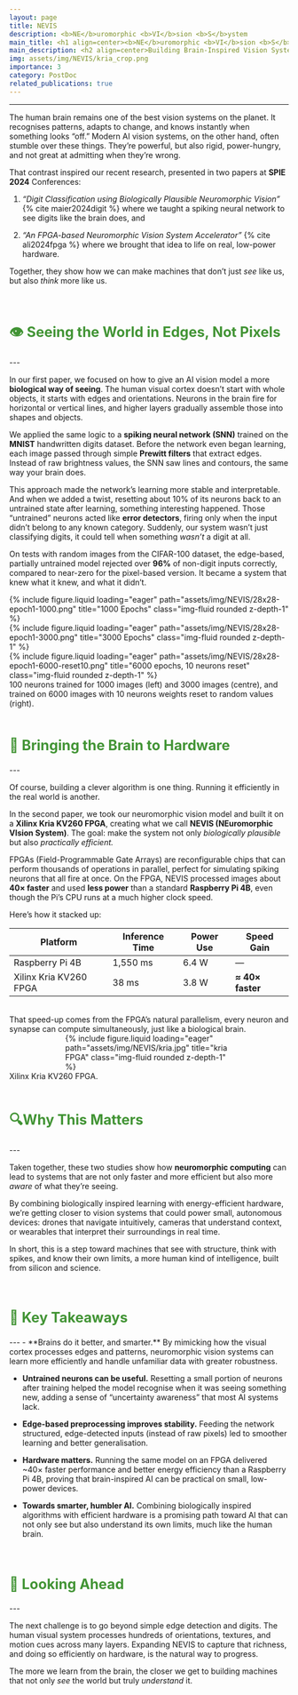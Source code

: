 ```yaml
---
layout: page
title: NEVIS
description: <b>NE</b>uromorphic <b>VI</b>sion <b>S</b>ystem
main_title: <h1 align=center><b>NE</b>uromorphic <b>VI</b>sion <b>S</b>ystem (<b>NEVIS</b>)</h1><hr>
main_description: <h2 align=center>Building Brain-Inspired Vision Systems That See, and Think, Like We Do</h2>
img: assets/img/NEVIS/kria_crop.png
importance: 3
category: PostDoc
related_publications: true
---
```

<style>
h2   {
     color: #429435;
     font-size:180%;
     }
</style>

---
The human brain remains one of the best vision systems on the planet. It recognises patterns, adapts to change, and knows instantly when something looks “off.” Modern AI vision systems, on the other hand, often stumble over these things. They’re powerful, but also rigid, power-hungry, and not great at admitting when they’re wrong.

That contrast inspired our recent research, presented in two papers at **SPIE 2024** Conferences:

1. _“Digit Classification using Biologically Plausible Neuromorphic Vision”_ {% cite  maier2024digit %} where we taught a spiking neural network to see digits like the brain does, and

2. _“An FPGA-based Neuromorphic Vision System Accelerator”_ {% cite ali2024fpga %} where we brought that idea to life on real, low-power hardware.


Together, they show how we can make machines that don’t just _see_ like us, but also _think_ more like us.

<br>
<h2> 👁️ Seeing the World in Edges, Not Pixels</h2>
---

In our first paper, we focused on how to give an AI vision model a more **biological way of seeing**. The human visual cortex doesn’t start with whole objects, it starts with edges and orientations. Neurons in the brain fire for horizontal or vertical lines, and higher layers gradually assemble those into shapes and objects.

We applied the same logic to a **spiking neural network (SNN)** trained on the **MNIST** handwritten digits dataset. Before the network even began learning, each image passed through simple **Prewitt filters** that extract edges. Instead of raw brightness values, the SNN saw lines and contours, the same way your brain does.

This approach made the network’s learning more stable and interpretable. And when we added a twist, resetting about 10% of its neurons back to an untrained state after learning, something interesting happened. Those “untrained” neurons acted like **error detectors**, firing only when the input didn’t belong to any known category. Suddenly, our system wasn’t just classifying digits, it could tell when something _wasn’t_ a digit at all.

On tests with random images from the CIFAR-100 dataset, the edge-based, partially untrained model rejected over **96%** of non-digit inputs correctly, compared to near-zero for the pixel-based version. It became a system that knew what it knew, and what it didn’t.


<div class="row">
    <div class="col-sm mt-3 mt-md-0">
        {% include figure.liquid loading="eager" path="assets/img/NEVIS/28x28-epoch1-1000.png" title="1000 Epochs" class="img-fluid rounded z-depth-1" %}
    </div>
    <div class="col-sm mt-3 mt-md-0">
        {% include figure.liquid loading="eager" path="assets/img/NEVIS/28x28-epoch1-3000.png" title="3000 Epochs" class="img-fluid rounded z-depth-1" %}
    </div>
    <div class="col-sm mt-3 mt-md-0">
        {% include figure.liquid loading="eager" path="assets/img/NEVIS/28x28-epoch1-6000-reset10.png" title="6000 epochs, 10 neurons reset" class="img-fluid rounded z-depth-1" %}
    </div>
</div>
<div class="caption">
100 neurons trained for 1000 images (left) and 3000 images (centre), and trained on 6000 images with 10 neurons weights reset to random values (right).
</div>


<br>
<h2>🧠 Bringing the Brain to Hardware</h2>
---

Of course, building a clever algorithm is one thing. Running it efficiently in the real world is another.

In the second paper, we took our neuromorphic vision model and built it on a **Xilinx Kria KV260 FPGA**, creating what we call **NEVIS (NEuromorphic VIsion System)**. The goal: make the system not only _biologically plausible_ but also _practically efficient._

FPGAs (Field-Programmable Gate Arrays) are reconfigurable chips that can perform thousands of operations in parallel, perfect for simulating spiking neurons that all fire at once. On the FPGA, NEVIS processed images about **40× faster** and used **less power** than a standard **Raspberry Pi 4B**, even though the Pi’s CPU runs at a much higher clock speed.

Here’s how it stacked up:

<div align=center markdown=1>

|Platform|Inference Time|Power Use|Speed Gain|
|---|---|---|---|
|Raspberry Pi 4B|1,550 ms|6.4 W|—|
|Xilinx Kria KV260 FPGA|38 ms|3.8 W|**≈ 40× faster**|

</div>

<br>
That speed-up comes from the FPGA’s natural parallelism, every neuron and synapse can compute simultaneously, just like a biological brain.

<div style="padding-left:20%; padding-right:20%;">
    <div class="col-sm mt-3 mt-md-0">
        {% include figure.liquid loading="eager" path="assets/img/NEVIS/kria.jpg" title="kria FPGA" class="img-fluid rounded z-depth-1" %}
    </div>
</div>
<div class="caption">
Xilinx Kria KV260 FPGA.
</div>

<br>
<h2>🔍Why This Matters</h2>
---

Taken together, these two studies show how **neuromorphic computing** can lead to systems that are not only faster and more efficient but also more _aware_ of what they’re seeing.

By combining biologically inspired learning with energy-efficient hardware, we’re getting closer to vision systems that could power small, autonomous devices: drones that navigate intuitively, cameras that understand context, or wearables that interpret their surroundings in real time.

In short, this is a step toward machines that see with structure, think with spikes, and know their own limits, a more human kind of intelligence, built from silicon and science.

<br>

<h2>🔑 Key Takeaways</h2>
---
- **Brains do it better, and smarter.** By mimicking how the visual cortex processes edges and patterns, neuromorphic vision systems can learn more efficiently and handle unfamiliar data with greater robustness.

- **Untrained neurons can be useful.** Resetting a small portion of neurons after training helped the model recognise when it was seeing something new, adding a sense of “uncertainty awareness” that most AI systems lack.

- **Edge-based preprocessing improves stability.** Feeding the network structured, edge-detected inputs (instead of raw pixels) led to smoother learning and better generalisation.

- **Hardware matters.** Running the same model on an FPGA delivered ~40× faster performance and better energy efficiency than a Raspberry Pi 4B, proving that brain-inspired AI can be practical on small, low-power devices.

- **Towards smarter, humbler AI.** Combining biologically inspired algorithms with efficient hardware is a promising path toward AI that can not only see but also understand its own limits, much like the human brain.

<br>

<h2> 🔮 Looking Ahead </h2>
---

The next challenge is to go beyond simple edge detection and digits. The human visual system processes hundreds of orientations, textures, and motion cues across many layers. Expanding NEVIS to capture that richness, and doing so efficiently on hardware, is the natural way to progress.

The more we learn from the brain, the closer we get to building machines that not only _see_ the world but truly _understand_ it.
<br>
<br>

